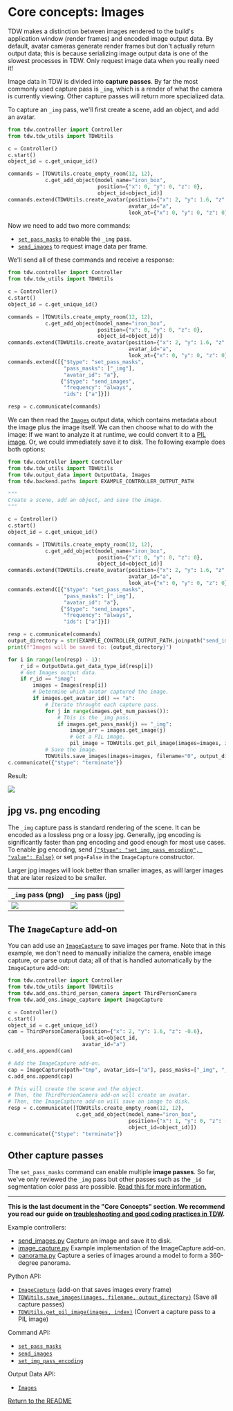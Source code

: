 # Core concepts: Images

TDW makes a distinction between images rendered to the build's application window (render frames) and encoded image output data. By default, avatar cameras generate render frames but don't actually return output data; this is because serializing image output data is one of the slowest processes in TDW. Only request image data when you really need it!

Image data in TDW is divided into **capture passes**. By far the most commonly used capture pass is `_img`, which is a render of what the camera is currently viewing. Other capture passes will return more specialized data.

To capture an `_img` pass, we'll first create a scene, add an object, and add an avatar. 

```python
from tdw.controller import Controller
from tdw.tdw_utils import TDWUtils

c = Controller()
c.start()
object_id = c.get_unique_id()

commands = [TDWUtils.create_empty_room(12, 12),
            c.get_add_object(model_name="iron_box",
                             position={"x": 0, "y": 0, "z": 0},
                             object_id=object_id)]
commands.extend(TDWUtils.create_avatar(position={"x": 2, "y": 1.6, "z": -0.6},
                                       avatar_id="a",
                                       look_at={"x": 0, "y": 0, "z": 0}))
```

Now we need to add two more commands:

- [`set_pass_masks`](../../api/command_api.md#set_pass_masks) to enable the `_img` pass.
- [`send_images`](../../api/command_api.md#send_images) to request image data per frame.

We'll send all of these commands and receive a response:

```python
from tdw.controller import Controller
from tdw.tdw_utils import TDWUtils

c = Controller()
c.start()
object_id = c.get_unique_id()

commands = [TDWUtils.create_empty_room(12, 12),
            c.get_add_object(model_name="iron_box",
                             position={"x": 0, "y": 0, "z": 0},
                             object_id=object_id)]
commands.extend(TDWUtils.create_avatar(position={"x": 2, "y": 1.6, "z": -0.6},
                                       avatar_id="a",
                                       look_at={"x": 0, "y": 0, "z": 0}))
commands.extend([{"$type": "set_pass_masks",
                  "pass_masks": ["_img"],
                  "avatar_id": "a"},
                 {"$type": "send_images",
                  "frequency": "always",
                  "ids": ["a"]}])

resp = c.communicate(commands)
```

We can then read the [`Images`](../../api/output_data.md#Images) output data, which contains metadata about the image plus the image itself. We can then choose what to do with the image: If we want to analyze it at runtime, we could convert it to a [PIL image](https://pillow.readthedocs.io/en/stable/reference/Image.html). Or, we could immediately save it to disk. The following example does both options:

```python
from tdw.controller import Controller
from tdw.tdw_utils import TDWUtils
from tdw.output_data import OutputData, Images
from tdw.backend.paths import EXAMPLE_CONTROLLER_OUTPUT_PATH

"""
Create a scene, add an object, and save the image.
"""

c = Controller()
c.start()
object_id = c.get_unique_id()

commands = [TDWUtils.create_empty_room(12, 12),
            c.get_add_object(model_name="iron_box",
                             position={"x": 0, "y": 0, "z": 0},
                             object_id=object_id)]
commands.extend(TDWUtils.create_avatar(position={"x": 2, "y": 1.6, "z": -0.6},
                                       avatar_id="a",
                                       look_at={"x": 0, "y": 0, "z": 0}))
commands.extend([{"$type": "set_pass_masks",
                  "pass_masks": ["_img"],
                  "avatar_id": "a"},
                 {"$type": "send_images",
                  "frequency": "always",
                  "ids": ["a"]}])

resp = c.communicate(commands)
output_directory = str(EXAMPLE_CONTROLLER_OUTPUT_PATH.joinpath("send_images").resolve())
print(f"Images will be saved to: {output_directory}")

for i in range(len(resp) - 1):
    r_id = OutputData.get_data_type_id(resp[i])
    # Get Images output data.
    if r_id == "imag":
        images = Images(resp[i])
        # Determine which avatar captured the image.
        if images.get_avatar_id() == "a":
            # Iterate throught each capture pass.
            for j in range(images.get_num_passes()):
                # This is the _img pass.
                if images.get_pass_mask(j) == "_img":
                    image_arr = images.get_image(j)
                    # Get a PIL image.
                    pil_image = TDWUtils.get_pil_image(images=images, index=j)
            # Save the image.
            TDWUtils.save_images(images=images, filename="0", output_directory=output_directory)
c.communicate({"$type": "terminate"})
```

Result:

![](images/img_pass_box.png)

## jpg vs. png encoding

The `_img` capture pass is standard rendering of the scene. It can be encoded as a lossless png or a lossy jpg. Generally, jpg encoding is significantly faster than png encoding and good enough for most use cases. To enable jpg encoding, send [`{"$type": "set_img_pass_encoding", "value": False}`](../../api/command_api.md#set_img_pass_encoding) or set `png=False` in the `ImageCapture` constructor. 

Larger jpg images will look better than smaller images, as will larger images that are later resized to be smaller.

| `_img` pass (png)        | `_img` pass (jpg)        |
| ------------------------ | ------------------------ |
| ![](images/img_0000.png) | ![](images/img_0000.jpg) |

## The `ImageCapture` add-on

You can add use an [`ImageCapture`](../../python/add_ons/ImageCapture.md) to save images per frame. Note that in this example, we don't need to manually initialize the camera, enable image capture, or parse output data; all of that is handled automatically by the `ImageCapture` add-on:

```python
from tdw.controller import Controller
from tdw.tdw_utils import TDWUtils
from tdw.add_ons.third_person_camera import ThirdPersonCamera
from tdw.add_ons.image_capture import ImageCapture

c = Controller()
c.start()
object_id = c.get_unique_id()
cam = ThirdPersonCamera(position={"x": 2, "y": 1.6, "z": -0.6},
                        look_at=object_id,
                        avatar_id="a")
c.add_ons.append(cam)

# Add the ImageCapture add-on.
cap = ImageCapture(path="tmp", avatar_ids=["a"], pass_masks=["_img", "_id"])
c.add_ons.append(cap)

# This will create the scene and the object.
# Then, the ThirdPersonCamera add-on will create an avatar.
# Then, the ImageCapture add-on will save an image to disk.
resp = c.communicate([TDWUtils.create_empty_room(12, 12),
                      c.get_add_object(model_name="iron_box",
                                       position={"x": 1, "y": 0, "z": -0.5},
                                       object_id=object_id)])
c.communicate({"$type": "terminate"})
```

## Other capture passes

The `set_pass_masks` command can enable multiple **image passes**. So far, we've only reviewed the `_img` pass but other passes such as the `_id` segmentation color pass are possible. [Read this for more information.](../../api/command_api.md#set_pass_masks)

***

**This is the last document in the "Core Concepts" section. We recommend you read our guide on [troubleshooting and good coding practices in TDW](TODO).**

Example controllers:

- [send_images.py](https://github.com/threedworld-mit/tdw/blob/master/Python/example_controllers/core_concepts/send_images.py) Capture an image and save it to disk.
- [image_capture.py](https://github.com/threedworld-mit/tdw/blob/master/Python/example_controllers/core_concepts/image_capture.py) Example implementation of the ImageCapture add-on.
- [panorama.py](https://github.com/threedworld-mit/tdw/blob/master/Python/example_controllers/core_concepts/panorama.py) Capture a series of images around a model to form a 360-degree panorama.

Python API:

- [`ImageCapture`](../../python/add_ons/ImageCapture.md)  (add-on that saves images every frame)
- [`TDWUtils.save_images(images, filename, output_directory)`](../../python/tdw_utils.md)  (Save all capture passes)
- [`TDWUtils.get_pil_image(images, index)`](../../python/tdw_utils.md)  (Convert a capture pass to a PIL image)

Command API:

- [`set_pass_masks`](../../api/command_api.md#set_pass_masks)
- [`send_images`](../../api/command_api.md#send_images)
- [`set_img_pass_encoding`](../../api/command_api.md#set_img_pass_encoding)

Output Data API:

- [`Images`](../../api/output_data.md#Images) 

[Return to the README](../../README.md)